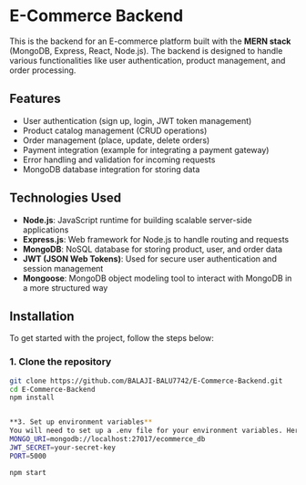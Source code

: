 # E-Commerce Backend

This is the backend for an E-commerce platform built with the **MERN stack** (MongoDB, Express, React, Node.js). The backend is designed to handle various functionalities like user authentication, product management, and order processing.

## Features

- User authentication (sign up, login, JWT token management)
- Product catalog management (CRUD operations)
- Order management (place, update, delete orders)
- Payment integration (example for integrating a payment gateway)
- Error handling and validation for incoming requests
- MongoDB database integration for storing data

## Technologies Used

- **Node.js**: JavaScript runtime for building scalable server-side applications
- **Express.js**: Web framework for Node.js to handle routing and requests
- **MongoDB**: NoSQL database for storing product, user, and order data
- **JWT (JSON Web Tokens)**: Used for secure user authentication and session management
- **Mongoose**: MongoDB object modeling tool to interact with MongoDB in a more structured way

## Installation

To get started with the project, follow the steps below:

### 1. Clone the repository

```bash
git clone https://github.com/BALAJI-BALU7742/E-Commerce-Backend.git
cd E-Commerce-Backend
npm install


**3. Set up environment variables**
You will need to set up a .env file for your environment variables. Here are the basic variables needed:
MONGO_URI=mongodb://localhost:27017/ecommerce_db
JWT_SECRET=your-secret-key
PORT=5000

npm start


